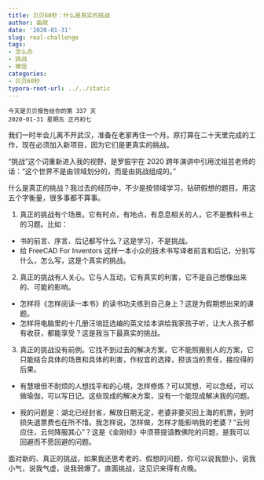 ```yaml
---
title: 贝贝60秒：什么是真实的挑战
author: 曲政
date: '2020-01-31'
slug: real-challenge
tags:
- 怎么办
- 挑战
- 微信
categories:
- 贝贝60秒
typora-root-url: ../../static
---
```

```
今天是贝贝报告给你的第 337 天   
2020-01-31 星期五 正月初七
```

我们一时半会儿离不开武汉，准备在老家再住一个月。原打算在二十天里完成的工作，现在必须加入新项目，因为它们是更真实的挑战。

“挑战”这个词重新进入我的视野，是罗振宇在 2020 跨年演讲中引用沈祖芸老师的话：“这个世界不是由领域划分的，而是由挑战组成的。”

什么是真正的挑战？我过去的经历中，不少是按领域学习，钻研假想的题目。用这五个字衡量，很多事都不算事。

1.  真正的挑战有个场景。它有时点，有地点，有息息相关的人，它不是教科书上的习题。比如：

-   书的前言、序言、后记都写什么？这是学习，不是挑战。
-   给 FreeCAD For Inventors 这样一本小众的技术书写译者前言和后记，分别写什么，怎么写，这是个真实的挑战。

2.  真正的挑战有人关心。它与人互动，它有真实的利害，它不是自己想像出来的、可能的影响。

-   怎样将《怎样阅读一本书》的读书功夫练到自己身上？这是为假期想出来的课题。
-   怎样将电脑里的十几册汪培廷选编的英文绘本讲给我家孩子听，让大人孩子都有收获，都能享受？这是我当下最真实的挑战。

3.  真正的挑战没有前例。它找不到过去的解决方案，它不能照搬别人的方案，它只能结合具体的场景和具体的利害，作权宜的选择，担该当的责任，接应得的后果。

-   有慧根但不耐烦的人想找平和的心境，怎样修炼？可以冥想，可以念经，可以做瑜伽，可以写日记。这些现成的解决方案，没有一个能现成解决我的问题。

-   我的问题是：湖北已经封省，解放日期无定，老婆非要买回上海的机票，到时损失退票费也在所不惜。我怎样说，怎样做，怎样才能影响我的老婆？“云何应住，云何降服其心”？这是《金刚经》中须菩提请教佛陀的问题，是我可以回避而不愿回避的问题。

面对新的、真正的挑战，如果我还思考老的、假想的问题，你可以说我胆小，说我小气，说我气虚，说我弱爆了。直面挑战，这见识来得有点晚。

